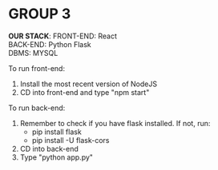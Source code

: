 # GROUP 3

**OUR STACK**:
FRONT-END: React <br/>
BACK-END: Python Flask<br/>
DBMS: MYSQL <br/>


To run front-end:
1. Install the most recent version of NodeJS
2. CD into front-end and type "npm start"

To run back-end:
1. Remember to check if you have flask installed. If not, run:
      - pip install flask
      - pip install -U flask-cors
2. CD into back-end
2. Type "python app.py"

